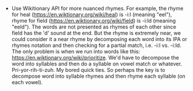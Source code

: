 * Use Wikitionary API for more nuanced rhymes. For example, the rhyme for heal (https://en.wiktionary.org/wiki/heal) is -i:l (meaning "eel"), rhyme for field (https://en.wiktionary.org/wiki/field) is -i:ld (meaning "eeld"). The words are not presented as rhymes of each other since field has the 'd' sound at the end. But the rhyme is extremely near, we could consider it a near rhyme by decomposing each word into its IPA or rhymes notation and then checking for a partial match, i.e. -i:l vs. -i:ld. The only problem is when we run into words like this: https://en.wiktionary.org/wiki/prioritize. We'd have to decompose the word into syllables and then do a syllable on vowel match or whatever. Pri-yor-rih-ti-zuh. My bored quick ties. So perhaps the key is to decompose word into syllable rhymes and then rhyme each syllable (on each vowel).